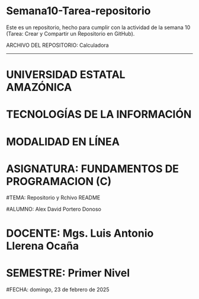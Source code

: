 # Semana10-Tarea-repositorio
Este es un  repositorio, hecho para cumplir  con la actividad de la semana 10 (Tarea: Crear y Compartir un Repositorio en GitHub).

ARCHIVO DEL REPOSITORIO:
   Calculadora

----------------------------------------------------------------------------------------------------------------------------------

# UNIVERSIDAD ESTATAL AMAZÓNICA 

# TECNOLOGÍAS DE LA INFORMACIÓN

# MODALIDAD EN LÍNEA

# ASIGNATURA: FUNDAMENTOS DE PROGRAMACION (C)

#TEMA: Repositorio y Rchivo README

#ALUMNO: Alex David Portero Donoso

# DOCENTE: Mgs.  Luis Antonio Llerena Ocaña

# SEMESTRE: Primer Nivel 

#FECHA: domingo, 23 de febrero de 2025
